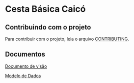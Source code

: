 # Cesta Básica Caicó

## Contribuindo com o projeto

Para contribuir com o projeto, leia o arquivo [CONTRIBUTING](https://github.com/pet-comunidade-urbana-serido/cesta-basica-caico/blob/main/CONTRIBUTING.md).

## Documentos

[Documento de visão](https://github.com/pet-comunidade-urbana-serido/cesta-basica-caico/blob/main/docs/DOCUMENTO_DE_VISAO.md)

[Modelo de Dados](https://github.com/pet-comunidade-urbana-serido/cesta-basica-caico/blob/main/docs/MODELO_DE_DADOS.md)
